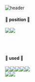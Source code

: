 ![header](https://capsule-render.vercel.app/api?type=waving&color=timeGradient&text=TaeJin%20GitHub&animation=twinkling&fontSize=35&fontAlignY=40&fontAlign=70&height=250)

<h4>🔨 position 🔨</h4>
<div style="display:flex; flex-direction:row;">
<img src="https://img.shields.io/badge/web-0076D6?style=for-the-badge&logo=Internet Explorer&logoColor=white">
<img src="https://img.shields.io/badge/Back End-606060?style=for-the-badge&logo=bigbasket&logoColor=white">
  </div>
<br>
<br>
<br>

<h4>🔨 used 🔨</h4>
<div style="display:flex; flex-direction:row;">
<img src="https://img.shields.io/badge/JAVA-FF3333?style=for-the-badge&logo=CoffeeScript&logoColor=white">
<img src="https://img.shields.io/badge/Spring-6DB33F?style=for-the-badge&logo=Spring&logoColor=white">  <img src="https://img.shields.io/badge/SpringBoot-6DB33F?style=for-the-badge&logo=Spring Boot&logoColor=white"> 
  <img src="https://img.shields.io/badge/Spring Security-6DB33F?style=for-the-badge&logo=Spring Security&logoColor=white">
  <img src="https://img.shields.io/badge/Thymeleaf-005F0F?style=for-the-badge&logo=Thymeleaf&logoColor=white">  </div>
<div style="display:flex; flex-direction:row;">
<img src="https://img.shields.io/badge/JDBC Template-ED4242?style=for-the-badge&logo=BookStack&logoColor=white"> <img src="https://img.shields.io/badge/My Batis-ED4242?style=for-the-badge&logo=BookStack&logoColor=white">
</div>

<br>
<br>
<br>


